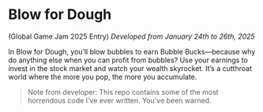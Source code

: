 # Blow for Dough
(Global Game Jam 2025 Entry)
*Developed from January 24th to 26th, 2025*

In Blow for Dough, you’ll blow bubbles to earn Bubble Bucks—because why do anything else when you can profit from bubbles? Use your earnings to invest in the stock market and watch your wealth skyrocket. It’s a cutthroat world where the more you pop, the more you accumulate. 

> Note from developer: This repo contains some of the most horrendous code I've ever written. You've been warned.
